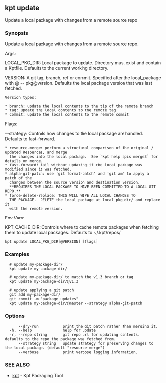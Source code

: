## kpt update

Update a local package with changes from a remote source repo

### Synopsis

Update a local package with changes from a remote source repo.

Args:

  LOCAL_PKG_DIR:
    Local package to update.  Directory must exist and contain a Kptfile.
    Defaults to the current working directory.

  VERSION:
  	A git tag, branch, ref or commit.  Specified after the local_package with @ -- pkg@version.
    Defaults the local package version that was last fetched.

	Version types:

    * branch: update the local contents to the tip of the remote branch
    * tag: update the local contents to the remote tag
    * commit: update the local contents to the remote commit

Flags:

  --strategy:
    Controls how changes to the local package are handled.  Defaults to fast-forward.

    * resource-merge: perform a structural comparison of the original / updated Resources, and merge
	  the changes into the local package.  See `kpt help apis merge3` for details on merge.
    * fast-forward: fail without updating if the local package was modified since it was fetched.
    * alpha-git-patch: use 'git format-patch' and 'git am' to apply a patch of the
      changes between the source version and destination version.
      **REQUIRES THE LOCAL PACKAGE TO HAVE BEEN COMMITTED TO A LOCAL GIT REPO.**
    * force-delete-replace: THIS WILL WIPE ALL LOCAL CHANGES TO
      THE PACKAGE.  DELETE the local package at local_pkg_dir/ and replace it
      with the remote version.

Env Vars:

  KPT_CACHE_DIR:
    Controls where to cache remote packages when fetching them to update local packages.
    Defaults to ~/.kpt/repos/


```
kpt update LOCAL_PKG_DIR[@VERSION] [flags]
```

### Examples

```
  # update my-package-dir/
  kpt update my-package-dir/

  # update my-package-dir/ to match the v1.3 branch or tag
  kpt update my-package-dir/@v1.3

  # update applying a git patch
  git add my-package-dir/
  git commit -m "package updates"
  kpt update my-package-dir/@master --strategy alpha-git-patch

```

### Options

```
      --dry-run           print the git patch rather than merging it.
  -h, --help              help for update
  -r, --repo string       git repo url for updating contents.  defaults to the repo the package was fetched from.
      --strategy string   update strategy for preserving changes to the local package. (default "resource-merge")
      --verbose           print verbose logging information.
```

### SEE ALSO

* [kpt](kpt.md)	 - Kpt Packaging Tool


